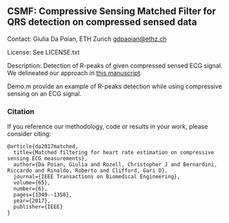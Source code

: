 ## CSMF: Compressive Sensing Matched Filter for QRS detection on compressed sensed data

Contact: Giulia Da Poian, ETH Zurich <gdpaoian@ethz.ch>

License: See LICENSE.txt

Description: Detection of R-peaks of given compressed sensed ECG signal. We delineated our approach in [this manuscript](https://ieeexplore.ieee.org/abstract/document/8038020). 

Demo.m provide an example of R-peaks detection while using compressive sensing on an ECG signal.

### Citation

If you reference our methodology, code or results in your work, please consider citing:

    @article{da2017matched,
      title={Matched filtering for heart rate estimation on compressive sensing ECG measurements},
      author={Da Poian, Giulia and Rozell, Christopher J and Bernardini, Riccardo and Rinaldo, Roberto and Clifford, Gari D},
      journal={IEEE Transactions on Biomedical Engineering},
      volume={65},
      number={6},
      pages={1349--1358},
      year={2017},
      publisher={IEEE}
    }


